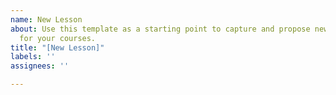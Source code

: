 ```yaml
---
name: New Lesson
about: Use this template as a starting point to capture and propose new lesson content
  for your courses.
title: "[New Lesson]"
labels: ''
assignees: ''

---
```




